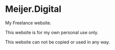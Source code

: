 # Meijer.Digital
My Freelance website.

This website is for my own personal use only.

This website can not be copied or used in any way. 
